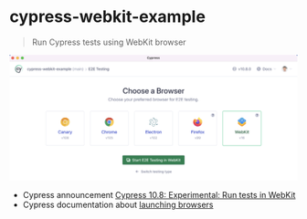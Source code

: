 # cypress-webkit-example

> Run Cypress tests using WebKit browser

![Pick WebKit browser](./images/webkit.png)

- Cypress announcement [Cypress 10.8: Experimental: Run tests in WebKit](https://www.cypress.io/blog/2022/09/13/cypress-10-8-experimental-run-tests-in-webkit/)
- Cypress documentation about [launching browsers](https://on.cypress.io/launching-browsers)
